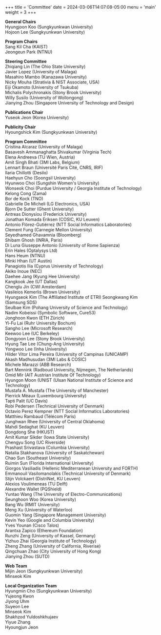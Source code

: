 +++
title = 'Committee'
date = 2024-03-06T14:07:08-05:00
menu = 'main'
weight = 3
+++

**General Chairs**\
Hyungjoon Koo (Sungkyunkwan University)\
Hojoon Lee (Sungkyunkwan University)

**Program Chairs**\
Sang Kil Cha (KAIST)\
Jeongeun Park (NTNU)

**Steering Committee**\
Zhiqiang Lin (The Ohio State University)\
Javier Lopez (University of Malaga)\
Masahiro Mambo (Kanazawa University)\
Nicky Mouha (Strativia & NIST Associate, USA)\
Eiji Okamoto (University of Tsukuba)\
Michalis Polychronakis (Stony Brook University)\
Willy Susilo (University of Wollongong)\
Jianying Zhou (Singapore University of Technology and Design)

**Publications Chair**\
Yuseok Jeon (Korea University)

**Publicity Chair**\
Hyoungshick Kim (Sungkyunkwan University)

**Program Committee**\
Cristina Alcaraz (University of Malaga)\
Basavesh Ammanaghatta Shivakumar (Virginia Tech)\
Elena Andreeva (TU Wien, Austria)\
Amit Singh Bhati (3MI Labs, Belgium)\
Lennart Braun (Université Paris Cité, CNRS, IRIF)\
Ilaria Chillotti (Desilo)\
Haehyun Cho (Soongsil University)\
Hyunwoo Choi (Sungshin Women's University)\
Wonseok Choi (Purdue University / Georgia Institute of Technology)\
Kelong Cong (Zama)\
Bor de Kock (TNO)\
Gabrielle De Micheli (LG Electronics, USA)\
Bjorn De Sutter (Ghent University)\
Antreas Dionysiou (Frederick University)\
Jonathan Komada Eriksen (COSIC, KU Leuven)\
Antonio Flórez-Gutiérrez (NTT Social Informatics Laboratories)\
Clement Fung (Carnegie Mellon University)\
Seyedhamed Ghavamnia (Bloomberg)\
Shibam Ghosh (INRIA, Paris)\
Di Luna Giuseppe Antonio (University of Rome Sapienza)\
Erin Hales (Optalysys Ltd)\
Hans Heum (NTNU)\
Minki Hhan (UT Austin)\
Panagiotis Ilia (Cyprus University of Technology)\
Akiko Inoue (NEC)\
Daehee Jang (Kyung Hee University)\
Kangkook Jee (UT Dallas)\
Chenglu Jin (CWI Amsterdam)\
Vasileios Kemerlis (Brown University)\
Hyungseok Kim (The Affiliated Institute of ETRI)
Seongkwang Kim (Samsung SDS)\
Seulbae Kim (Pohang University of Science and Technology)\
Nadim Kobeissi (Symbolic Software, Cure53)\
Jonghoon Kwon (ETH Zürich)\
Yi-Fu Lai (Ruhr University Bochum)\
Sangho Lee (Microsoft Research)\
Keewoo Lee (UC Berkeley)\
Dongyoon Lee (Stony Brook University)\
Hyung Tae Lee (Chung-Ang University)\
Yongwoo Lee (Inha University)\
Hilder Vitor Lima Pereira (University of Campinas (UNICAMP)\
Akash Madhusudan (3MI Labs & COSIC)\
Michele Marazzi (ABB Research)\
Bart Mennink (Radboud University, Nijmegen, The Netherlands)\
Omid Mir (AIT Austrian Institute Of Technology)\
Hyungon Moon (UNIST (Ulsan National Institute of Science and Technology)\
Mustafa A. Mustafa (The University of Manchester)\
Pierrick Méaux (Luxembourg University)\
Tapti Palit (UC Davis)\
Robi Pedersen (Technical University of Denmark)\
Octavio Perez Kempner (NTT Social Informatics Laboratories)\
Matthieu Rambaud (Télécom Paris)\
Junghwan Rhee (University of Central Oklahoma)\
Mahdi Sedaghat (KU Leuven)\
Dongdong She (HKUST)\
Amit Kumar Sikder (Iowa State University)\
Chengyu Song (UC Riverside)\
Prashast Srivastava (Columbia University)\
Natalia Stakhanova (University of Saskatchewan)\
Chao Sun (Southeast University)\
Ruimin Sun (Florida International University)\
Giorgos Vasiliadis (Hellenic Mediterranean University and FORTH)\
Emmanouil Vasilomanolakis (Technical University of Denmark)\
Stijn Volckaert (DistriNet, KU Leuven)\
Alexios Voulimeneas (TU Delft)\
Alexandre Wallet (PQShield)\
Yuntao Wang (The University of Electro-Communications)\
Seunghoon Woo (Korea University)\
Bang Wu (RMIT University)\
Meng Xu (University of Waterloo)\
Guomin Yang (Singapore Management University)\
Kevin Yeo (Google and Columbia University)\
Yves Younan (Cisco Talos)\
Arantxa Zapico (Ethereum Foundation)\
Runzhi Zeng (University of Kassel, Germany)\
Yizhuo Zhai (Georgia Institute of Technology)\
Zheng Zhang (University of California, Riverise)\
Qingchuan Zhao (City University of Hong Kong)\
Jianying Zhou (SUTD)

**Web Team**\
Mijin Jeon (Sungkyunkwan University)\
Minseok Kim

**Local Organization Team**\
Hyungmin Cho (Sungkyunkwan University)\
Yujeong Kwon\
Jiyong Uhm\
Suyeon Lee\
Minseok Kim\
Shakhzod Yuldoshkhujaev\
Yiyue Zhang\
Hyoungjun Jeon
